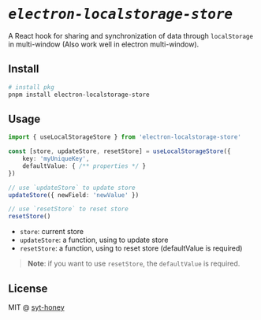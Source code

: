 <h1><em><samp>electron-localstorage-store</samp></em></h1>

A React hook for sharing and synchronization of data through `localStorage` in multi-window (Also work well in electron multi-window).

## Install

```bash
# install pkg
pnpm install electron-localstorage-store
```

## Usage

```ts
import { useLocalStorageStore } from 'electron-localstorage-store'

const [store, updateStore, resetStore] = useLocalStorageStore({
    key: 'myUniqueKey',
    defaultValue: { /** properties */ }
})

// use `updateStore` to update store
updateStore({ newField: 'newValue' })

// use `resetStore` to reset store
resetStore()
```

* `store`: current store
* `updateStore`: a function, using to update store
* `resetStore`: a function, using to reset store (defaultValue is required)

> **Note**: if you want to use `resetStore`, the `defaultValue` is required.

## License

MIT @ [syt-honey](https://github.com/syt-honey)